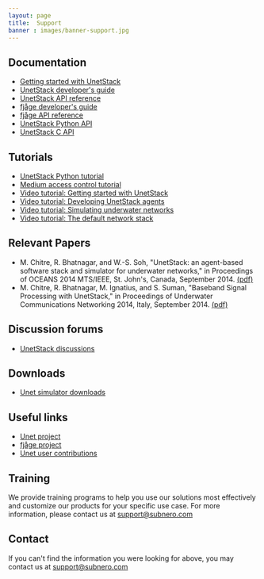 ```yaml
---
layout: page
title:  Support
banner : images/banner-support.jpg
---
```


## Documentation

- [Getting started with UnetStack](https://www.unetstack.net/quickstart.html)
- [UnetStack developer's guide](https://www.unetstack.net/devguide.html)
- [UnetStack API reference](https://www.unetstack.net/javadoc/index.html)
- [fjåge developer's guide](https://fjage.readthedocs.io/en/latest/)
- [fjåge API reference](http://org-arl.github.io/fjage/javadoc)
- [UnetStack Python API](https://github.com/org-arl/unet-contrib/tree/master/contrib/Unet-Python-API)
- [UnetStack C API](https://github.com/org-arl/unet-contrib/tree/master/contrib/Unet-C-API)

## Tutorials

- [UnetStack Python tutorial](https://www.unetstack.net/_static/python-gateway-tutorial.html)
- [Medium access control tutorial](https://www.unetstack.net/mac.html)
- [Video tutorial: Getting started with UnetStack](http://www.youtube.com/watch?v=0EVlYz10lao)
- [Video tutorial: Developing UnetStack agents](http://www.youtube.com/watch?v=dprJPdrf_m8)
- [Video tutorial: Simulating underwater networks](http://www.youtube.com/watch?v=ybVWh2Yaw8w)
- [Video tutorial: The default network stack](http://www.youtube.com/watch?v=OFBXgebl8Nc)

## Relevant Papers

- M. Chitre, R. Bhatnagar, and W.-S. Soh, "UnetStack: an agent-based software stack and simulator for underwater networks," in Proceedings of OCEANS 2014 MTS/IEEE, St. John's, Canada, September 2014. [(pdf)](https://arl.nus.edu.sg/twiki6/pub/ARL/BibEntries/Oceans14unetstack.pdf)
- M. Chitre, R. Bhatnagar, M. Ignatius, and S. Suman, "Baseband Signal Processing with UnetStack," in Proceedings of Underwater Communications Networking 2014, Italy, September 2014. [(pdf)](http://arl.nus.edu.sg/twiki6/pub/ARL/BibEntries/sdmodem.pdf)

## Discussion forums

- [UnetStack discussions](https://stackoverflow.com/questions/tagged/unetstack)

## Downloads

- [Unet simulator downloads](https://www.unetstack.net/downloads.html)

## Useful links

- [Unet project](https://www.unetstack.net/)
- [fjåge project](https://github.com/org-arl/fjage)
- [Unet user contributions](https://github.com/org-arl/unet-contrib)

## Training

We provide training programs to help you use our solutions most effectively and customize our products for your specific use case. For more information, please contact us at support@subnero.com

## Contact

If you can't find the information you were looking for above, you may contact us at support@subnero.com
